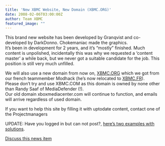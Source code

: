 ```yaml
---
title: 'New XBMC Website, New Domain (XBMC.ORG)'
date: 2008-02-06T03:00:00Z
author: Team XBMC
featured_image: ""
---
```

This brand new website has been developed by Granqvist and co-developed by DarkDonno. Chokemaniac made the graphics.  
 It’s been in development for 2 years, and it’s “mostly” finished. Much content is unpolished, incidentally this was why we requested a ‘content master’ a while back, but we never got a suitable candidate for the job. This position is still very much unfilled.

 We will also use a new domain from now on, [XBMC.ORG](https://kodi.wiki/view/Main_Page) which we got from our french teammember Modhack (he’s now relocated to [XBMC.FR](https://www.xbmc.fr/)).   
 Please don’t try and use XBMC.COM as this domain is owned by none other than Randy Saaf of MediaDefender (!).   
 Our old domain xboxmediacenter.com will continue to function, and emails will arrive regardless of used domain.

 If you want to help this site by filling it with uptodate content, contact one of the Projectmanagers

 UPDATE: Have you logged in but can not post?, [here’s two examples with solutions](https://forum.kodi.tv/showthread.php?tid=31189).

 [Discuss this news item](https://forum.kodi.tv/showthread.php?tid=31151)

 